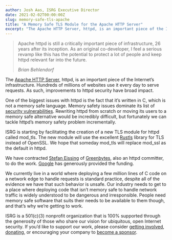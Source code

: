 ```yaml
---
author: Josh Aas, ISRG Executive Director
date: 2021-02-02T00:00:00Z
slug: memory-safe-tls-apache
title: "A Memory Safe TLS Module for the Apache HTTP Server"
excerpt: "The Apache HTTP Server, httpd, is an important piece of the Internet’s infrastructure. Hundreds of millions of websites use it every day to serve requests. As such, improvements to httpd security have broad impact."
---
```


<div class="card border-0 pic-quote-right">
    <div class="pt-4">
        <blockquote class="blockquote">
            <span class="quote"></span>
            <div class="quote-text">
                <p class="font-italic lh-170">Apache httpd is still a critically important piece of infrastructure, 26 years after its inception. As an original co-developer, I feel a serious revamp like this has the potential to protect a lot of people and keep httpd relevant far into the future.</p>
                <footer class="blockquote-footer"><cite title="Source Title">Brian Behlendorf</cite></footer>
            </div>
        </blockquote>
    </div>
</div>

The [Apache HTTP Server](https://httpd.apache.org/), httpd, is an important piece of the Internet’s infrastructure. Hundreds of millions of websites use it every day to serve requests. As such, improvements to httpd security have broad impact.

One of the biggest issues with httpd is the fact that it’s written in C, which is not a memory safe language. Memory safety issues dominate its list of [security vulnerabilities](https://www.cvedetails.com/vulnerability-list/vendor_id-45/product_id-66/Apache-Http-Server.html). Rewriting httpd from scratch or moving its users to a memory safe alternative would be incredibly difficult, but fortunately we can tackle httpd’s memory safety problem incrementally.

ISRG is starting by facilitating the creation of a new TLS module for httpd called mod_tls. The new module will use the excellent [Rustls](https://github.com/ctz/rustls) library for TLS instead of OpenSSL. We hope that someday mod_tls will replace mod_ssl as the default in httpd.

We have contracted [Stefan Eissing](https://eissing.org/) of [Greenbytes](https://www.greenbytes.de/), also an httpd committer, to do the work. [Google](https://www.google.com/) has generously provided the funding.

We currently live in a world where deploying a few million lines of C code on a network edge to handle requests is standard practice, despite all of the evidence we have that such behavior is unsafe. Our industry needs to get to a place where deploying code that isn’t memory safe to handle network traffic is widely understood to be dangerous and irresponsible. People need memory safe software that suits their needs to be available to them though, and that’s why we’re getting to work.

ISRG is a 501\(c\)(3) nonprofit organization that is 100% supported through the generosity of those who share our vision for ubiquitous, open Internet security. If you’d like to support our work, please consider [getting involved](https://www.abetterinternet.org/getinvolved/), [donating](https://www.abetterinternet.org/donate/), or encouraging your company to [become a sponsor](/support/).
